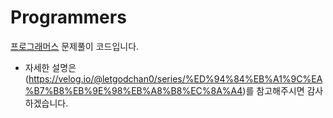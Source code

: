# Programmers

[프로그래머스](https://programmers.co.kr/learn/challenges) 문제풀이 코드입니다.
- 자세한 설명은 (https://velog.io/@letgodchan0/series/%ED%94%84%EB%A1%9C%EA%B7%B8%EB%9E%98%EB%A8%B8%EC%8A%A4)를 참고해주시면 감사하겠습니다.

